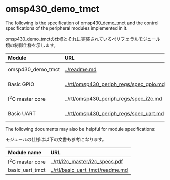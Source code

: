 # omsp430_demo_tmct
The following is the specification of omsp430_demo_tmct and the control specifications of the peripheral modules implemented in it.

omsp430_demo_tmctの仕様とそれに実装されているペリフェラルモジュール類の制御仕様を示します。

| Module | URL | Author |
| :-- | :-- | :-- |
| omsp430_demo_tmct | [../readme.md](../readme.md) | tmct-web |
| Basic GPIO | [../rtl/omsp430_periph_regs/spec_gpio.md](../rtl/omsp430_periph_regs/spec_gpio.md) | tmct-web |
| I<sup>2</sup>C master core | [../rtl/omsp430_periph_regs/spec_i2c.md](../rtl/omsp430_periph_regs/spec_i2c.md) | Richard Herveille |
| Basic UART | [../rtl/omsp430_periph_regs/spec_uart.md](../rtl/omsp430_periph_regs/spec_uart.md) | tmct-web |


The following documents may also be helpful for module specifications:

モジュールの仕様は以下の文書も参考になります。

| Module name | URL |
| :-- | :-- |
| I<sup>2</sup>C master core | [../rtl/i2c_master/i2c_specs.pdf](../rtl/i2c_master/i2c_specs.pdf) |
| basic_uart_tmct | [../rtl/basic_uart_tmct/readme.md](../rtl/basic_uart_tmct/readme.md) |
